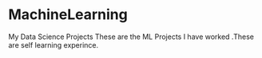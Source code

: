 # MachineLearning
My Data Science Projects
These are the ML Projects I have worked .These are self learning experince.

